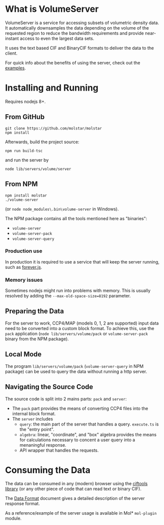 What is VolumeServer
=====================

VolumeServer is a service for accessing subsets of volumetric density data. It automatically downsamples the data depending on the volume of the requested region to reduce the bandwidth requirements and provide near-instant access to even the largest data sets.

It uses the text based CIF and BinaryCIF formats to deliver the data to the client. 

For quick info about the benefits of using the server, check out the [examples](examples.md).

Installing and Running
=====================

Requires nodejs 8+.

## From GitHub

```
git clone https://github.com/molstar/molstar
npm install
```

Afterwards, build the project source:

```
npm run build-tsc
```

and run the server by 

```
node lib/servers/volume/server
```

## From NPM

```
npm install molstar
./volume-server 
```

(or ``node node_modules\.bin\volume-server`` in Windows).

The NPM package contains all the tools mentioned here as "binaries":

- ``volume-server``
- ``volume-server-pack``
- ``volume-server-query``


### Production use

In production it is required to use a service that will keep the server running, such as [forever.js](https://github.com/foreverjs/forever).


### Memory issues

Sometimes nodejs might run into problems with memory. This is usually resolved by adding the ``--max-old-space-size=8192`` parameter.


## Preparing the Data

For the server to work, CCP4/MAP (models 0, 1, 2 are supported) input data need to be converted into a custom block format. 
To achieve this, use the ``pack`` application (``node lib/servers/volume/pack`` or ``volume-server-pack`` binary from the NPM package).

## Local Mode

The program  ``lib/servers/volume/pack`` (``volume-server-query`` in NPM package) can be used to query the data without running a http server.

## Navigating the Source Code

The source code is split into 2 mains parts: ``pack`` and ``server``:

- The ``pack`` part provides the means of converting CCP4 files into the internal block format.
- The ``server`` includes
  - ``query``: the main part of the server that handles a query. ``execute.ts`` is the "entry point".
  - ``algebra``: linear, "coordinate", and "box" algebra provides the means for calculations necessary to concent a user query into a menaningful response.
  - API wrapper that handles the requests.

Consuming the Data 
==================

The data can be consumed in any (modern) browser using the [ciftools library](https://github.com/molstar/ciftools) (or any other piece of code that can read text or binary CIF).

The [Data Format](DataFormat.md) document gives a detailed description of the server response format.

As a reference/example of the server usage is available in Mol* ``mol-plugin`` module.
